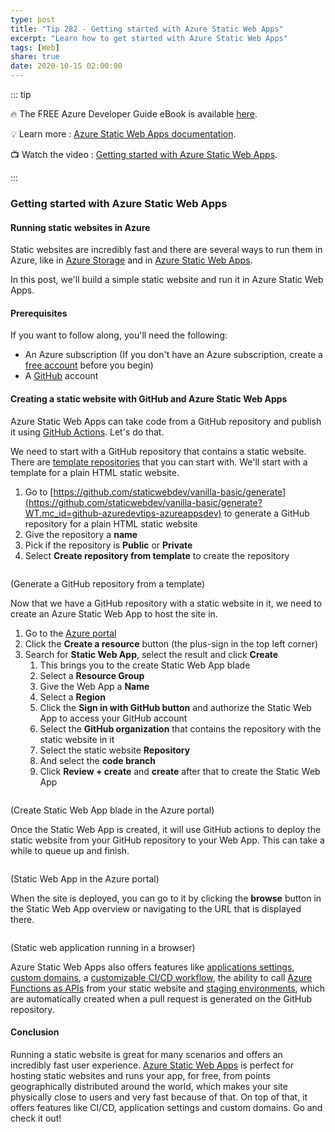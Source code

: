 ```yaml
---
type: post
title: "Tip 282 - Getting started with Azure Static Web Apps"
excerpt: "Learn how to get started with Azure Static Web Apps"
tags: [Web]
share: true
date: 2020-10-15 02:00:00
---
```


::: tip 

:fire:  The FREE Azure Developer Guide eBook is available [here](https://aka.ms/azuredevebook?WT.mc_id=docs-azuredevtips-azureappsdev).

:bulb: Learn more : [Azure Static Web Apps documentation](https://docs.microsoft.com/azure/static-web-apps/?WT.mc_id=docs-azuredevtips-azureappsdev). 

:tv: Watch the video : [Getting started with Azure Static Web Apps](https://youtu.be/9E4iL0imDHk?WT.mc_id=youtube-azuredevtips-azureappsdev).

:::

### Getting started with Azure Static Web Apps

#### Running static websites in Azure
Static websites are incredibly fast and there are several ways to run them in Azure, like in [Azure Storage](https://docs.microsoft.com/azure/storage/blobs/storage-blob-static-website?WT.mc_id=docs-azuredevtips-azureappsdev) and in [Azure Static Web Apps](https://docs.microsoft.com/azure/static-web-apps/?WT.mc_id=docs-azuredevtips-azureappsdev). 

In this post, we'll build a simple static website and run it in Azure Static Web Apps.

#### Prerequisites
If you want to follow along, you'll need the following:
* An Azure subscription (If you don't have an Azure subscription, create a [free account](https://azure.microsoft.com/free/?WT.mc_id=azure-azuredevtips-azureappsdev) before you begin)
* A [GitHub](https://github.com/?WT.mc_id=github-azuredevtipsvideo-azureappsdev) account

#### Creating a static website with GitHub and Azure Static Web Apps
Azure Static Web Apps can take code from a GitHub repository and publish it using [GitHub Actions](https://github.com/features/actions?WT.mc_id=github-azuredevtips-azureappsdev). Let's do that. 

We need to start with a GitHub repository that contains a static website. There are [template repositories](https://docs.microsoft.com/azure/static-web-apps/getting-started?WT.mc_id=docs-azuredevtips-azureappsdev) that you can start with. We'll start with a template for a plain HTML static website.

1. Go to [https://github.com/staticwebdev/vanilla-basic/generate](https://github.com/staticwebdev/vanilla-basic/generate?WT.mc_id=github-azuredevtips-azureappsdev) to generate a GitHub repository for a plain HTML static website
2. Give the repository a **name**
3. Pick if the repository is **Public** or **Private**
4. Select **Create repository from template** to create the repository

<img :src="$withBase('/files/68generaterepo.png')">

(Generate a GitHub repository from a template)

Now that we have a GitHub repository with a static website in it, we need to create an Azure Static Web App to host the site in.

1. Go to the [Azure portal](https://portal.azure.com/?WT.mc_id=azure-azuredevtips-azureappsdev)
2. Click the **Create a resource** button (the plus-sign in the top left corner) 
3. Search for **Static Web App**, select the result and click **Create**
   1. This brings you to the create Static Web App blade
   2. Select a **Resource Group**
   3. Give the Web App a **Name**
   4. Select a **Region**
   5. Click the **Sign in with GitHub button** and authorize the Static Web App to access your GitHub account
   6. Select the **GitHub organization** that contains the repository with the static website in it
   7. Select the static website **Repository**
   8. And select the **code branch** 
   9. Click **Review + create** and **create** after that to create the Static Web App

<img :src="$withBase('/files/68staticwebapp1.png')">

(Create Static Web App blade in the Azure portal)   

Once the Static Web App is created, it will use GitHub actions to deploy the static website from your GitHub repository to your Web App. This can take a while to queue up and finish. 

<img :src="$withBase('/files/68staticwebapp2.png')">

(Static Web App in the Azure portal) 

When the site is deployed, you can go to it by clicking the **browse** button in the Static Web App overview or navigating to the URL that is displayed there.

<img :src="$withBase('/files/68result.png')">

(Static web application running in a browser)  

Azure Static Web Apps also offers features like [applications settings](https://docs.microsoft.com/azure/static-web-apps/application-settings?WT.mc_id=docs-azuredevtips-azureappsdev ), [custom domains](https://docs.microsoft.com/azure/static-web-apps/custom-domain?WT.mc_id=docs-azuredevtips-azureappsdev ), a [customizable CI/CD workflow](https://docs.microsoft.com/azure/static-web-apps/github-actions-workflow?WT.mc_id=docs-azuredevtips-azureappsdev ), the ability to call [Azure Functions as APIs](https://docs.microsoft.com/azure/static-web-apps/apis?WT.mc_id=docs-azuredevtips-azureappsdev ) from your static website and [staging environments](https://docs.microsoft.com/azure/static-web-apps/review-publish-pull-requests?WT.mc_id=docs-azuredevtips-azureappsdev ), which are automatically created when a pull request is generated on the GitHub repository.

#### Conclusion
Running a static website is great for many scenarios and offers an incredibly fast user experience. [Azure Static Web Apps](https://docs.microsoft.com/azure/static-web-apps/?WT.mc_id=docs-azuredevtips-azureappsdev) is perfect for hosting static websites and runs your app, for free, from points geographically distributed around the world, which makes your site physically close to users and very fast because of that. On top of that, it offers features like CI/CD, application settings and custom domains. Go and check it out!